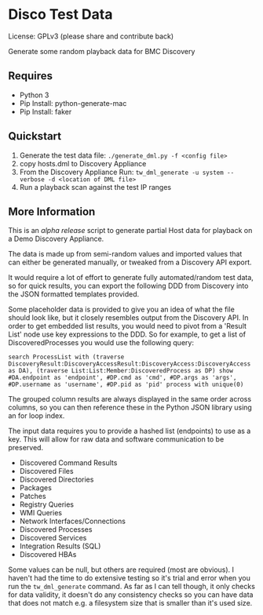 # Disco Test Data

License: GPLv3 (please share and contribute back)

Generate some random playback data for BMC Discovery

Requires
--------
* Python 3
* Pip Install: python-generate-mac
* Pip Install: faker

Quickstart
----------
1. Generate the test data file:
    `./generate_dml.py -f <config file>`
2. copy hosts.dml to Discovery Appliance
3. From the Discovery Appliance Run:
    `tw_dml_generate -u system --verbose -d <location of DML file>`
4. Run a playback scan against the test IP ranges

More Information
----------------
This is an *alpha release* script to generate partial Host data for playback on a
Demo Discovery Appliance.

The data is made up from semi-random values and imported values that can either
be generated manually, or tweaked from a Discovery API export.

It would require a lot of effort to generate fully automated/random test data,
so for quick results, you can export the following DDD from Discovery into the
JSON formatted templates provided.

Some placeholder data is provided to give you an idea of what the file should look like, but it closely resembles output from the Discovery API. In order to get embedded list results, you would need to pivot from a 'Result List' node use key expressions to the DDD. So for example, to get a list of DiscoveredProcesses you would use the following query:

	search ProcessList with (traverse DiscoveryResult:DiscoveryAccessResult:DiscoveryAccess:DiscoveryAccess as DA), (traverse List:List:Member:DiscoveredProcess as DP) show #DA.endpoint as 'endpoint', #DP.cmd as 'cmd', #DP.args as 'args', #DP.username as 'username', #DP.pid as 'pid' process with unique(0)

The grouped column results are always displayed in the same order across columns, so you can then reference these in the Python JSON library using an for loop index.

The input data requires you to provide a hashed list (endpoints) to use as a
key. This will allow for raw data and software communication to be preserved.

* Discovered Command Results
* Discovered Files
* Discovered Directories
* Packages
* Patches
* Registry Queries
* WMI Queries
* Network Interfaces/Connections
* Discovered Processes
* Discovered Services
* Integration Results (SQL)
* Discovered HBAs

Some values can be null, but others are required (most are obvious). I haven't
had the time to do extensive testing so it's trial and error when you run the
`tw_dml_generate` command. As far as I can tell though, it only checks for data
validity, it doesn't do any consistency checks so you can have data that does
not match e.g. a filesystem size that is smaller than it's used size.
